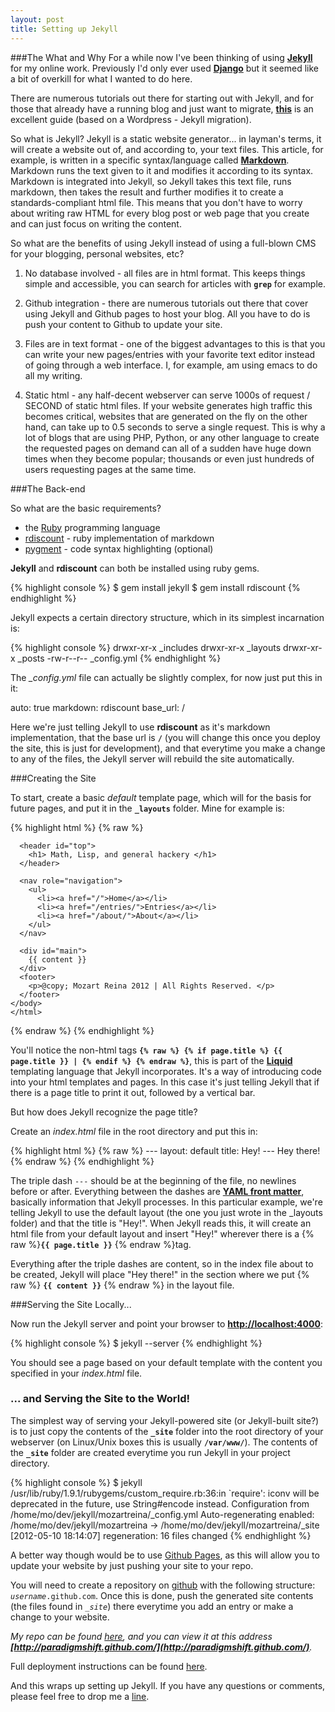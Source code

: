 ```yaml
---
layout: post
title: Setting up Jekyll
---
```


###The What and Why
For a while now I've been thinking of using **[Jekyll](https://github.com/mojombo/jekyll/wiki)** for my online work. Previously I'd only ever used **[Django](https://www.djangoproject.com/)** but it seemed like a bit of overkill for what I wanted to do here.

There are numerous tutorials out there for starting out with Jekyll, and for those that already have a running blog and just want to migrate, **[this](http://paulstamatiou.com/how-to-wordpress-to-jekyll)** is an  excellent guide (based on a Wordpress - Jekyll migration).

So what is Jekyll? Jekyll is a static website generator... in layman's terms, it will create a website out of, and according to, your text files. This article, for example, is written in a specific syntax/language called **[Markdown](http://daringfireball.net/projects/markdown/)**. Markdown runs the text given to it and modifies it according to its syntax. Markdown is integrated into Jekyll, so Jekyll takes this text file, runs markdown, then takes the result and further modifies it to create a standards-compliant html file. This means that you don't have to worry about writing raw HTML for every blog post or web page that you create and can just focus on writing the content.

So what are the benefits of using Jekyll instead of using a full-blown CMS for your blogging, personal websites, etc?

1. No database involved - all files are in html format. This keeps things simple and accessible, you can search for articles with **`grep`** for example.

2. Github integration - there are numerous tutorials out there that cover using Jekyll and Github pages to host your blog. All you have to do is push your content to Github to update your site.

3. Files are in text format - one of the biggest advantages to this is that you can write your new pages/entries with your favorite text editor instead of going through a web interface. I, for example, am using emacs to do all my writing.

4. Static html - any half-decent webserver can serve 1000s of request / SECOND of static html files. If your website generates high traffic this becomes critical, websites that are generated on the fly on the other hand, can take up to 0.5 seconds to serve a single request. This is why a lot of blogs that are using PHP, Python, or any other language to create the requested pages on demand can all of a sudden have huge down times when they become popular; thousands or even just hundreds  of users requesting pages at the same time.

###The Back-end

So what are the basic requirements?

- the [Ruby](http://www.ruby-lang.org/en/) programming language
- [rdiscount](https://github.com/rtomayko/rdiscount) - ruby implementation of markdown
- [pygment](http://pygments.org/) - code syntax highlighting (optional)

**Jekyll** and **rdiscount** can both be installed using ruby gems.

<section class="shell">
{% highlight console %}
$ gem install jekyll
$ gem install rdiscount
{% endhighlight %}
</section>

Jekyll expects a certain directory structure, which in its simplest incarnation is:

<section class="shell">
{% highlight console %}
drwxr-xr-x   _includes
drwxr-xr-x   _layouts
drwxr-xr-x   _posts 
-rw-r--r--   _config.yml
{% endhighlight %}
</section>

The *_config.yml* file can actually be slightly complex, for now just put this in it:

<section class="code">
    auto: true
    markdown: rdiscount
    base_url: /
</section>

Here we're just telling Jekyll to use **rdiscount** as it's markdown implementation, that the base url is **`/`** (you will change this once you deploy the site, this is just for development), and that everytime you make a change to any of the files, the Jekyll server will rebuild the site automatically.

###Creating the Site

To start, create a basic *default* template page, which will for the basis for future pages, and put it in the **`_layouts`** folder. Mine for example is:

<section class="code">
{% highlight html %}
{% raw %}
    <!DOCTYPE html>
    <html>
    <head>
      <meta charset=utf-8 />
      <title> {% if page.title %} {{ page.title }} | {% endif %} Mozart Reina </title>
      <link rel="stylesheet" href="/css/styles.css" type="text/css" />
      <link rel="stylesheet" href="/css/syntax.css" type="text/css" />
    </head>
    <body>
    
      <header id="top">
        <h1> Math, Lisp, and general hackery </h1>
      </header>

      <nav role="navigation">
        <ul>
          <li><a href="/">Home</a></li>
          <li><a href="/entries/">Entries</a></li>
          <li><a href="/about/">About</a></li>
        </ul>
      </nav>
    
      <div id="main">
        {{ content }}
      </div>
      <footer>
        <p>@copy; Mozart Reina 2012 | All Rights Reserved. </p>
      </footer>
    </body>
    </html>
{% endraw %}
{% endhighlight %}
</section>

You'll notice the non-html tags **`{% raw %} {% if page.title %} {{ page.title }} | {% endif %} {% endraw %}`**, this is part of the **[Liquid](http://liquidmarkup.org/)** templating language that Jekyll incorporates. It's a way of introducing code into your html templates and pages. In this case it's just telling Jekyll that if there is a page title to print it out, followed by a vertical bar.

But how does Jekyll recognize the page title?

Create an *index.html* file in the root directory and put this in:

<section class="code">
{% highlight html %}
{% raw %}
---
layout: default
title: Hey!
---
Hey there!
{% endraw %}
{% endhighlight %}
</section>

The triple dash `---` should be at the beginning of the file, no newlines before or after. Everything between the dashes are **[YAML front matter](https://github.com/mojombo/jekyll/wiki/YAML-Front-Matter)**, basically information that Jekyll processes. In this particular example, we're telling Jekyll to use the default layout (the one you just wrote in the _layouts folder) and that the title is "Hey!". When Jekyll reads this, it will create an html file from your default layout and insert "Hey!" wherever there is a {% raw %}**`{{ page.title }}`** {% endraw %}tag.

Everything after the triple dashes are content, so in the index file about to be created, Jekyll will place "Hey there!" in the section where we put {% raw %} **`{{ content }}`** {% endraw %} in the layout file.

###Serving the Site Locally...

Now run the Jekyll server and point your browser to **[http://localhost:4000](http://localhost:4000)**:

<section class="shell">
{% highlight console %}
$ jekyll --server
{% endhighlight %}
</section>

You should see a page based on your default template with the content you specified in your *index.html* file.

### ... and Serving the Site to the World!

The simplest way of serving your Jekyll-powered site (or Jekyll-built site?) is to just copy the contents of the **`_site`** folder into the root directory of your webserver (on Linux/Unix boxes this is usually **`/var/www/`**). The contents of the **`_site`** folder are created everytime you run Jekyll in your project directory.

<section class="shell">
{% highlight console %}
$ jekyll
/usr/lib/ruby/1.9.1/rubygems/custom_require.rb:36:in `require': iconv will be deprecated in the future, use String#encode instead.
Configuration from /home/mo/dev/jekyll/mozartreina/_config.yml
Auto-regenerating enabled: /home/mo/dev/jekyll/mozartreina -> /home/mo/dev/jekyll/mozartreina/_site
[2012-05-10 18:14:07] regeneration: 16 files changed
{% endhighlight %}
</section>

A better way though would be to use [Github Pages](http://pages.github.com/), as this will allow you to update your website by just pushing your site to your repo.

You will need to create a repository on [github](http://github.com) with the following structure: *`username`*`.github.com`. Once this is done, push the generated site contents (the files found in *`_site`*) there everytime you add an entry or make a change to your website.

*My repo can be found [here](https://github.com/paradigmshift/paradigmshift.github.com), and you can view it at this address **[http://paradigmshift.github.com/](http://paradigmshift.github.com/)**.*

Full deployment instructions can be found [here](https://github.com/mojombo/jekyll/wiki/Deployment).

And this wraps up setting up Jekyll. If you have any questions or comments, please feel free to drop me a [line](/about/).